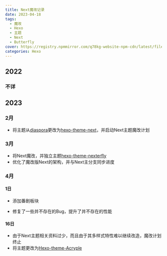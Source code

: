 ```yaml
---
title: Next魔改记录
date: 2023-04-18
tags:
  - 魔改
  - Hexo
  - 主题
  - Next
  - Butterfly
cover: https://registry.npmmirror.com/q78kg-website-npm-cdn/latest/files/2761d84a-a699-423b-a03f-241235497d1d.jpg
categories: Hexo
---
```


## 2022

### 不详

## 2023

### 2月

- 将主题从[diaspora](https://github.com/Fechin/hexo-theme-diaspora)更改为[hexo-theme-next](https://github.com/next-theme/hexo-theme-next)，并启动Next主题魔改计划
### 3月

- 将Next魔改，并独立主题[hexo-theme-nexterfly](https://github.com/SuSWhW/hexo-theme-nexterfly)
- 优化了魔改版Next的架构，并与Next主分支同步进度

### 4月

#### 1日

- 添加番剧板块

- 修复了一些并不存在的Bug，提升了并不存在的性能

#### 16日

- 由于Next主题相关资料过少，而且由于其多样式特性难以继续改造，魔改计划终止
- 将主题更改为[Hexo-theme-Acryple](https://github.com/LYXOfficial/Hexo-theme-Acryple)